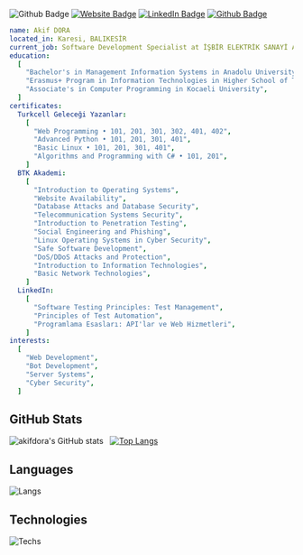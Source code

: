 ![Github Badge](https://komarev.com/ghpvc/?username=akifdora&color=blueviolet)
[![Website Badge](https://img.shields.io/badge/-Website-1db5e7?style=flat-quare&labelColor=1db5e7&logo=googleearth&logoColor=white&link=link)](https://akifdora.github.io)
[![LinkedIn Badge](https://img.shields.io/badge/-LinkedIn-0a66c2?style=flat-quare&labelColor=0a66c2&logo=linkedin&logoColor=white&link=link)](https://www.linkedin.com/in/akifdora/)
[![Github Badge](https://img.shields.io/badge/-Github-000000?style=flat-quare&labelColor=000000&logo=github&logoColor=white&link=link)](https://github.com/akifdora)
```yaml
name: Akif DORA
located_in: Karesi, BALIKESİR
current_job: Software Development Specialist at İŞBİR ELEKTRİK SANAYİ A.Ş.
education:
  [
    "Bachelor's in Management Information Systems in Anadolu University",
    "Erasmus+ Program in Information Technologies in Higher School of Transport "Todor Kableshkov" Sofia, Bulgaria"
    "Associate's in Computer Programming in Kocaeli University",
  ]
certificates:
  Turkcell Geleceği Yazanlar:
    [
      "Web Programming • 101, 201, 301, 302, 401, 402",
      "Advanced Python • 101, 201, 301, 401",
      "Basic Linux • 101, 201, 301, 401",
      "Algorithms and Programming with C# • 101, 201",
    ]
  BTK Akademi:
    [
      "Introduction to Operating Systems",
      "Website Availability",
      "Database Attacks and Database Security",
      "Telecommunication Systems Security",
      "Introduction to Penetration Testing",
      "Social Engineering and Phishing",
      "Linux Operating Systems in Cyber Security",
      "Safe Software Development",
      "DoS/DDoS Attacks and Protection",
      "Introduction to Information Technologies",
      "Basic Network Technologies",
    ]
  LinkedIn:
    [
      "Software Testing Principles: Test Management",
      "Principles of Test Automation",
      "Programlama Esasları: API'lar ve Web Hizmetleri",
    ]
interests:
  [
    "Web Development",
    "Bot Development",
    "Server Systems",
    "Cyber Security",
  ]
```
## GitHub Stats
![akifdora's GitHub stats](https://github-readme-stats.vercel.app/api?username=akifdora&show_icons=true&theme=synthwave) &nbsp;&nbsp;[![Top Langs](https://github-readme-stats.vercel.app/api/top-langs/?username=akifdora&layout=compact&theme=synthwave)](https://github.com/akifdora)
## Languages
![Langs](https://skillicons.dev/icons?i=html,css,js,ts,php,c,cs,cpp,dart,flutter,py,")
## Technologies
![Techs](https://skillicons.dev/icons?i=vscode,git,vim,bash,nodejs,mysql,sqlite,mongodb,bots,wordpress,cloudflare,ps,ai,figma,xd,")
